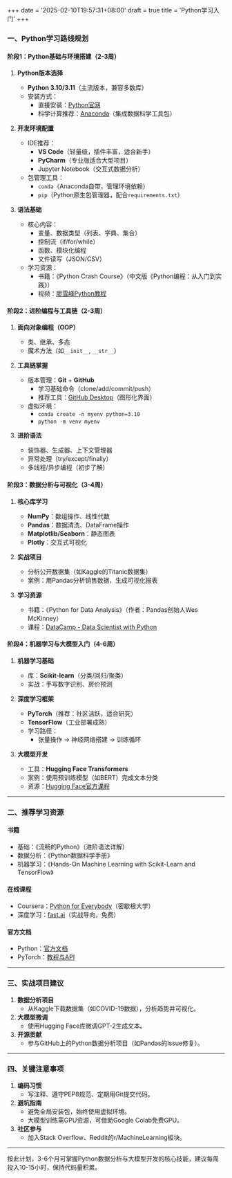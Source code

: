 +++
date = '2025-02-10T19:57:31+08:00'
draft = true
title = 'Python学习入门'
+++

### **一、Python学习路线规划**
#### **阶段1：Python基础与环境搭建（2-3周）**
1. **Python版本选择**
   - **Python 3.10/3.11**（主流版本，兼容多数库）
   - 安装方式：
     - 直接安装：[Python官网](https://www.python.org/)
     - 科学计算推荐：[Anaconda](https://www.anaconda.com/)（集成数据科学工具包）

2. **开发环境配置**
   - IDE推荐：
     - **VS Code**（轻量级，插件丰富，适合新手）
     - **PyCharm**（专业版适合大型项目）
     - Jupyter Notebook（交互式数据分析）
   - 包管理工具：
     - `conda`（Anaconda自带，管理环境依赖）
     - `pip`（Python原生包管理器，配合`requirements.txt`）

3. **语法基础**
   - 核心内容：
     - 变量、数据类型（列表、字典、集合）
     - 控制流（if/for/while）
     - 函数、模块化编程
     - 文件读写（JSON/CSV）
   - 学习资源：
     - 书籍：《Python Crash Course》（中文版《Python编程：从入门到实践》）
     - 视频：[廖雪峰Python教程](https://www.liaoxuefeng.com/wiki/1016959663602400)

#### **阶段2：进阶编程与工具链（2-3周）**
1. **面向对象编程（OOP）**
   - 类、继承、多态
   - 魔术方法（如`__init__`, `__str__`）

2. **工具链掌握**
   - 版本管理：**Git** + **GitHub**
     - 学习基础命令（clone/add/commit/push）
     - 推荐工具：[GitHub Desktop](https://desktop.github.com/)（图形化界面）
   - 虚拟环境：
     - `conda create -n myenv python=3.10`
     - `python -m venv myenv`

3. **进阶语法**
   - 装饰器、生成器、上下文管理器
   - 异常处理（try/except/finally）
   - 多线程/异步编程（初步了解）

#### **阶段3：数据分析与可视化（3-4周）**
1. **核心库学习**
   - **NumPy**：数组操作、线性代数
   - **Pandas**：数据清洗、DataFrame操作
   - **Matplotlib/Seaborn**：静态图表
   - **Plotly**：交互式可视化

2. **实战项目**
   - 分析公开数据集（如Kaggle的Titanic数据集）
   - 案例：用Pandas分析销售数据，生成可视化报表

3. **学习资源**
   - 书籍：《Python for Data Analysis》（作者：Pandas创始人Wes McKinney）
   - 课程：[DataCamp - Data Scientist with Python](https://www.datacamp.com/)

#### **阶段4：机器学习与大模型入门（4-6周）**
1. **机器学习基础**
   - 库：**Scikit-learn**（分类/回归/聚类）
   - 实战：手写数字识别、房价预测

2. **深度学习框架**
   - **PyTorch**（推荐：社区活跃，适合研究）
   - **TensorFlow**（工业部署成熟）
   - 学习路径：
     - 张量操作 → 神经网络搭建 → 训练循环

3. **大模型开发**
   - 工具：**Hugging Face Transformers**
   - 案例：使用预训练模型（如BERT）完成文本分类
   - 资源：[Hugging Face官方课程](https://huggingface.co/learn)

---

### **二、推荐学习资源**
#### **书籍**
- 基础：《流畅的Python》（进阶语法详解）
- 数据分析：《Python数据科学手册》
- 机器学习：《Hands-On Machine Learning with Scikit-Learn and TensorFlow》

#### **在线课程**
- Coursera：[Python for Everybody](https://www.coursera.org/specializations/python)（密歇根大学）
- 深度学习：[fast.ai](https://www.fast.ai/)（实战导向，免费）

#### **官方文档**
- Python：[官方文档](https://docs.python.org/3/)
- PyTorch：[教程与API](https://pytorch.org/tutorials/)

---

### **三、实战项目建议**
1. **数据分析项目**
   - 从Kaggle下载数据集（如COVID-19数据），分析趋势并可视化。
2. **大模型微调**
   - 使用Hugging Face库微调GPT-2生成文本。
3. **开源贡献**
   - 参与GitHub上的Python数据分析项目（如Pandas的Issue修复）。

---

### **四、关键注意事项**
1. **编码习惯**
   - 写注释、遵守PEP8规范、定期用Git提交代码。
2. **避坑指南**
   - 避免全局安装包，始终使用虚拟环境。
   - 大模型训练需GPU资源，可借助Google Colab免费GPU。
3. **社区参与**
   - 加入Stack Overflow、Reddit的r/MachineLearning板块。

---

按此计划，3-6个月可掌握Python数据分析与大模型开发的核心技能，建议每周投入10-15小时，保持代码量积累。